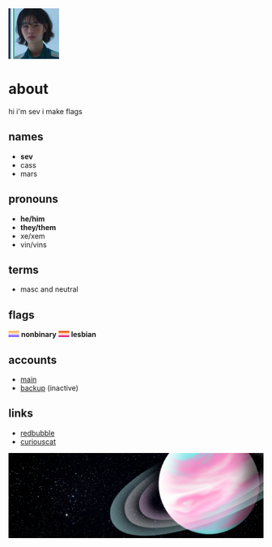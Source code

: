 <img src="icon.jpg" width=100>

# about
hi i'm sev i make flags

## names
- **sev**
- cass
- mars

## pronouns
- **he/him**
- **they/them**
- xe/xem
- vin/vins

## terms
- masc and neutral

## flags
<img src="nonbinary.png" width=21> **nonbinary** <img src="lesbian.png" width=21> **lesbian**

## accounts
- [main](https://twitter.com/theybian)
- [backup](https://twitter.com/theybian1) (inactive)

## links
- [redbubble](https://theybian.redbubble.com)
- [curiouscat](https://curiouscat.qa/theybian)

![img](header.png)
